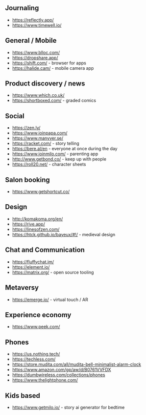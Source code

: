 ## Journaling

- https://reflectly.app/
- https://www.timewell.io/

## General / Mobile

- https://www.blloc.com/
- https://dropshare.app/
- https://shift.com/ - browser for apps
- https://halide.cam/ - mobile camera app

## Product discovery / news

- https://www.which.co.uk/
- https://shortboxed.com/ - graded comics

## Social

- https://zen.ly/
- https://www.joinpapa.com/
- https://www.manyver.se/
- https://racket.com/ - story telling
- https://bere.al/en - everyone at once during the day
- https://www.joinmilo.com/ - parenting app
- http://www.getbond.co/ - keep up with people
- https://roll20.net/ - character sheets

## Salon booking

- https://www.getshortcut.co/

## Design

- http://komakoma.org/en/
- https://rive.app/
- https://linesofzen.com/
- https://htck.github.io/bayeux/#!/ - medieval design

## Chat and Communication

- https://fluffychat.im/
- https://element.io/
- https://matrix.org/ - open source tooling

## Metaversy

- https://emerge.io/ - virtual touch / AR

## Experience economy

- https://www.peek.com/

## Phones

- https://us.nothing.tech/
- https://techless.com/
- https://store.mudita.com/all/mudita-bell-minimalist-alarm-clock
- https://www.amazon.com/gp/aw/d/B0761VVFDX
- https://dumbwireless.com/collections/phones
- https://www.thelightphone.com/

## Kids based

- https://www.getmilo.io/ - story ai generator for bedtime